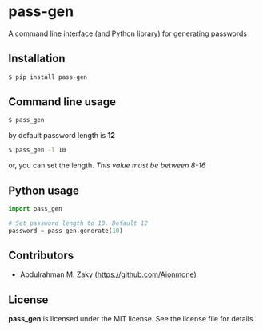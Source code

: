 # pass-gen
A command line interface (and Python library) for generating passwords

## Installation

```bash
$ pip install pass-gen
```

## Command line usage

```bash
$ pass_gen
```

by default password length is __12__

```bash
$ pass_gen -l 10
```

or, you can set the length. _This value must be between 8-16_

## Python usage

```python
import pass_gen

# Set password length to 10. Default 12
password = pass_gen.generate(10)
```

## Contributors

- Abdulrahman M. Zaky (https://github.com/Aionmone)

## License
**pass_gen** is licensed under the MIT license. See the license file for details.
